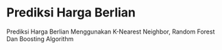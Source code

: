 # Prediksi Harga Berlian
Prediksi Harga Berlian Menggunakan K-Nearest Neighbor, Random Forest Dan Boosting Algorithm
